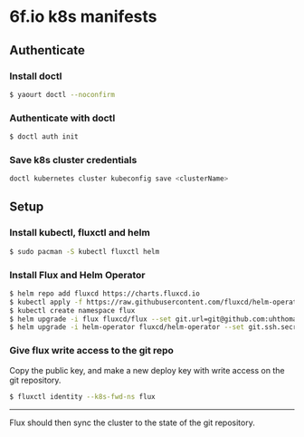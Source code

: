 # 6f.io k8s manifests

## Authenticate

### Install doctl
```sh
$ yaourt doctl --noconfirm
```

### Authenticate with doctl
```sh
$ doctl auth init 
```

### Save k8s cluster credentials
```sh
doctl kubernetes cluster kubeconfig save <clusterName>
```

## Setup

### Install kubectl, fluxctl and helm
```sh
$ sudo pacman -S kubectl fluxctl helm
```

### Install Flux and Helm Operator
```sh
$ helm repo add fluxcd https://charts.fluxcd.io
$ kubectl apply -f https://raw.githubusercontent.com/fluxcd/helm-operator/v1.1.0/deploy/crds.yaml
$ kubectl create namespace flux
$ helm upgrade -i flux fluxcd/flux --set git.url=git@github.com:uhthomas/k8s --namespace flux
$ helm upgrade -i helm-operator fluxcd/helm-operator --set git.ssh.secretName=flux-git-deploy --namespace flux --set helm.versions=v3
```

### Give flux write access to the git repo
Copy the public key, and make a new deploy key with write access on the git repository.
```sh
$ fluxctl identity --k8s-fwd-ns flux
```

---

Flux should then sync the cluster to the state of the git repository.
